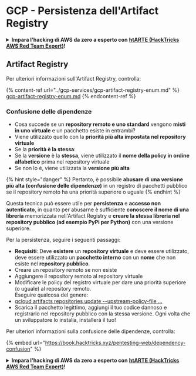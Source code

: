 # GCP - Persistenza dell'Artifact Registry

<details>

<summary><strong>Impara l'hacking di AWS da zero a esperto con</strong> <a href="https://training.hacktricks.xyz/courses/arte"><strong>htARTE (HackTricks AWS Red Team Expert)</strong></a><strong>!</strong></summary>

Altri modi per supportare HackTricks:

* Se vuoi vedere la tua **azienda pubblicizzata su HackTricks** o **scaricare HackTricks in PDF** Controlla i [**PIANI DI ABBONAMENTO**](https://github.com/sponsors/carlospolop)!
* Ottieni il [**merchandising ufficiale di PEASS & HackTricks**](https://peass.creator-spring.com)
* Scopri [**The PEASS Family**](https://opensea.io/collection/the-peass-family), la nostra collezione di [**NFT esclusivi**](https://opensea.io/collection/the-peass-family)
* **Unisciti al** 💬 [**gruppo Discord**](https://discord.gg/hRep4RUj7f) o al [**gruppo Telegram**](https://t.me/peass) o **seguici** su **Twitter** 🐦 [**@hacktricks_live**](https://twitter.com/hacktricks_live)**.**
* **Condividi i tuoi trucchi di hacking inviando PR a** [**HackTricks**](https://github.com/carlospolop/hacktricks) e [**HackTricks Cloud**](https://github.com/carlospolop/hacktricks-cloud) github repos.

</details>

## Artifact Registry

Per ulteriori informazioni sull'Artifact Registry, controlla:

{% content-ref url="../gcp-services/gcp-artifact-registry-enum.md" %}
[gcp-artifact-registry-enum.md](../gcp-services/gcp-artifact-registry-enum.md)
{% endcontent-ref %}

### Confusione delle dipendenze

* Cosa succede se un **repository remoto e uno standard** vengono **misti in uno virtuale** e un pacchetto esiste in entrambi?
* Viene utilizzato quello con la **priorità più alta impostata nel repository virtuale**
* Se la **priorità è la stessa**:
* Se la **versione** è la **stessa**, viene utilizzato il **nome della policy in ordine alfabetico** prima nel repository virtuale
* Se non lo è, viene utilizzata la **versione più alta**

{% hint style="danger" %}
Pertanto, è possibile **abusare di una versione più alta (confusione delle dipendenze)** in un registro di pacchetti pubblico se il repository remoto ha una priorità superiore o uguale
{% endhint %}

Questa tecnica può essere utile per **persistenza** e **accesso non autenticato**, in quanto per abusarne è sufficiente **conoscere il nome di una libreria** memorizzata nell'Artifact Registry e **creare la stessa libreria nel repository pubblico (ad esempio PyPi per Python)** con una versione superiore.

Per la persistenza, seguire i seguenti passaggi:

* **Requisiti**: Deve **esistere** un **repository virtuale** e deve essere utilizzato, deve essere utilizzato un **pacchetto interno** con un **nome** che non esiste nel **repository pubblico**.
* Creare un repository remoto se non esiste
* Aggiungere il repository remoto al repository virtuale
* Modificare le policy del registro virtuale per dare una priorità superiore (o uguale) al repository remoto.\
Eseguire qualcosa del genere:
* [gcloud artifacts repositories update --upstream-policy-file ...](https://cloud.google.com/sdk/gcloud/reference/artifacts/repositories/update#--upstream-policy-file)
* Scarica il pacchetto legittimo, aggiungi il tuo codice dannoso e registrarlo nel repository pubblico con la stessa versione. Ogni volta che un sviluppatore lo installa, installerà il tuo!

Per ulteriori informazioni sulla confusione delle dipendenze, controlla:

{% embed url="https://book.hacktricks.xyz/pentesting-web/dependency-confusion" %}

<details>

<summary><strong>Impara l'hacking di AWS da zero a esperto con</strong> <a href="https://training.hacktricks.xyz/courses/arte"><strong>htARTE (HackTricks AWS Red Team Expert)</strong></a><strong>!</strong></summary>

Altri modi per supportare HackTricks:

* Se vuoi vedere la tua **azienda pubblicizzata su HackTricks** o **scaricare HackTricks in PDF** Controlla i [**PIANI DI ABBONAMENTO**](https://github.com/sponsors/carlospolop)!
* Ottieni il [**merchandising ufficiale di PEASS & HackTricks**](https://peass.creator-spring.com)
* Scopri [**The PEASS Family**](https://opensea.io/collection/the-peass-family), la nostra collezione di [**NFT esclusivi**](https://opensea.io/collection/the-peass-family)
* **Unisciti al** 💬 [**gruppo Discord**](https://discord.gg/hRep4RUj7f) o al [**gruppo Telegram**](https://t.me/peass) o **seguici** su **Twitter** 🐦 [**@hacktricks_live**](https://twitter.com/hacktricks_live)**.**
* **Condividi i tuoi trucchi di hacking inviando PR a** [**HackTricks**](https://github.com/carlospolop/hacktricks) e [**HackTricks Cloud**](https://github.com/carlospolop/hacktricks-cloud) github repos.

</details>
